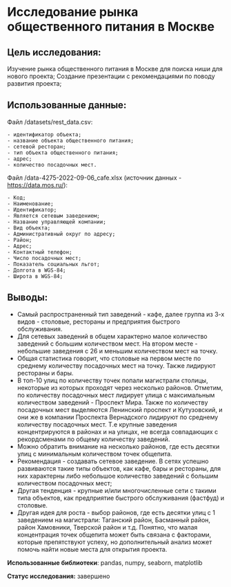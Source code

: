 # Исследование рынка общественного питания в Москве

## Цель исследования:

Изучение рынка общественного питания в Москве для поиска ниши для нового проекта; Создание презентации с рекомендациями по поводу развития проекта;

## Использованные данные:

Файл /datasets/rest_data.csv:

    - идентификатор объекта;
    - название объекта общественного питания;
    - сетевой ресторан;
    - тип объекта общественного питания;
    - адрес;
    - количество посадочных мест.

Файл /data-4275-2022-09-06_cafe.xlsx (источник данных - https://data.mos.ru/):

    - Код;
    - Наименование;
    - Идентификатор;
    - Является сетевым заведением;
    - Название управляющей компании;
    - Вид объекта;
    - Административный округ по адресу;
    - Район;
    - Адрес;
    - Контактный телефон;
    - Число посадочных мест;
    - Показатель социальных льгот;
    - Долгота в WGS-84;
    - Широта в WGS-84;

## Выводы:

- Самый распространенный тип заведений - кафе, далее группа из 3-х видов - столовые, рестораны и предприятия быстрого обслуживания. 
- Для сетевых заведений в общем характерно малое количество заведений с большим количеством мест. На втором месте - небольшие заведения с 26 и меньшим количеством мест на точку. 
- Общая статистика говорит, что столовые на первом месте по среднему количеству посадочных мест на точку. Также лидируют рестораны и бары. 
- В топ-10 улиц по количеству точек попали магистрали столицы, некоторые из которых проходят через несколько районов. Отметим, по количеству посадочных мест лидирует улица с максимальным количеством заведений - Проспект Мира. Также по количеству посадочных мест выделяются Ленинский проспект и Кутузовский, и они же в компании Проспекта Вернадского лидируют по среднему количеству посадочных мест. Т.е крупные заведения концентрируются в районах и на улицах, не всегда совпадающих с рекордсменами по общему количеству заведений. 
- Можно обратить внимание на несколько районов, где есть десятки улиц с минимальным количеством точек общепита.
- Рекомендация - создавать сетевое заведение. В сетях успешно развиваются такие типы объектов, как кафе, бары и рестораны, для них характерны либо небольшое количество заведений с большим количеством посадочных мест;
- Другая тенденция - крупные и/или многочисленные сети с такими типа объектов, как предприятие быстрого обслуживания (фастфуд) и столовые. 
- Другая идея для роста - выбор районов, где есть десятки улиц с 1 заведением на магистрали: Таганский район, Басманный район, район Хамовники, Тверской район и т.д. Понятно, что малая концентрация точек общепита может быть связана с факторами, которые препятствуют успеху, но дополнительный анализ может помочь найти новые места для открытия проекта.

**Использованные библиотеки**: pandas, numpy, seaborn, matplotlib

**Статус исследования:** завершено
